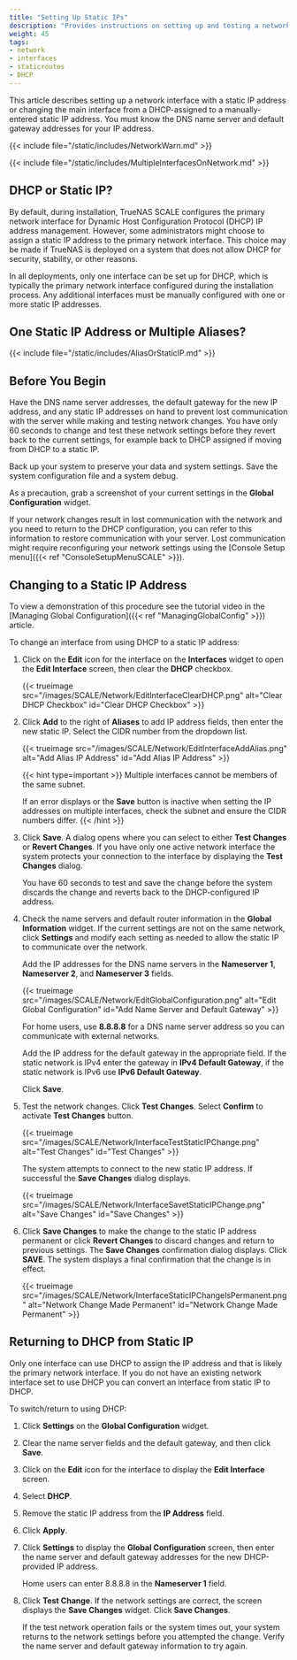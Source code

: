```yaml
---
title: "Setting Up Static IPs"
description: "Provides instructions on setting up and testing a network interface static IP address."
weight: 45
tags:
- network
- interfaces
- staticroutes
- DHCP
---
```


This article describes setting up a network interface with a static IP address or changing the main interface from a DHCP-assigned to a manually-entered static IP address.
You must know the DNS name server and default gateway addresses for your IP address.

{{< include file="/static/includes/NetworkWarn.md" >}}

{{< include file="/static/includes/MultipleInterfacesOnNetwork.md" >}}

## DHCP or Static IP?
By default, during installation, TrueNAS SCALE configures the primary network interface for Dynamic Host Configuration Protocol (DHCP) IP address management.
However, some administrators might choose to assign a static IP address to the primary network interface.
This choice may be made if TrueNAS is deployed on a system that does not allow DHCP for security, stability, or other reasons.

In all deployments, only one interface can be set up for DHCP, which is typically the primary network interface configured during the installation process.
Any additional interfaces must be manually configured with one or more static IP addresses.

## One Static IP Address or Multiple Aliases?

{{< include file="/static/includes/AliasOrStaticIP.md" >}}

## Before You Begin
Have the DNS name server addresses, the default gateway for the new IP address, and any static IP addresses on hand to prevent lost communication with the server while making and testing network changes.
You have only 60 seconds to change and test these network settings before they revert back to the current settings, for example back to DHCP assigned if moving from DHCP to a static IP.

Back up your system to preserve your data and system settings. Save the system configuration file and a system debug.

As a precaution, grab a screenshot of your current settings in the **Global Configuration** widget.

If your network changes result in lost communication with the network and you need to return to the DHCP configuration, you can refer to this information to restore communication with your server.
Lost communication might require reconfiguring your network settings using the [Console Setup menu]({{< ref "ConsoleSetupMenuSCALE" >}}).

## Changing to a Static IP Address
To view a demonstration of this procedure see the tutorial video in the [Managing Global Configuration]({{< ref "ManagingGlobalConfig" >}}) article.

To change an interface from using DHCP to a static IP address:

1. Click on the **Edit** icon for the interface on the **Interfaces** widget to open the **Edit Interface** screen, then clear the **DHCP** checkbox.

   {{< trueimage src="/images/SCALE/Network/EditInterfaceClearDHCP.png" alt="Clear DHCP Checkbox" id="Clear DHCP Checkbox" >}}

2. Click **Add** to the right of **Aliases** to add IP address fields, then enter the new static IP. Select the CIDR number from the dropdown list.

   {{< trueimage src="/images/SCALE/Network/EditInterfaceAddAlias.png" alt="Add Alias IP Address" id="Add Alias IP Address" >}}

   {{< hint type=important >}}
   Multiple interfaces cannot be members of the same subnet.

   If an error displays or the **Save** button is inactive when setting the IP addresses on multiple interfaces, check the subnet and ensure the CIDR numbers differ.
   {{< /hint >}}

3. Click **Save**.
   A dialog opens where you can select to either **Test Changes** or **Revert Changes**.
   If you have only one active network interface the system protects your connection to the interface by displaying the **Test Changes** dialog.

   You have 60 seconds to test and save the change before the system discards the change and reverts back to the DHCP-configured IP address.

4. Check the name servers and default router information in the **Global Information** widget.
   If the current settings are not on the same network, click **Settings** and modify each setting as needed to allow the static IP to communicate over the network.

   Add the IP addresses for the DNS name servers in the **Nameserver 1**, **Nameserver 2**, and **Nameserver 3** fields.

   {{< trueimage src="/images/SCALE/Network/EditGlobalConfiguration.png" alt="Edit Global Configuration" id="Add Name Server and Default Gateway" >}}

   For home users, use **8.8.8.8** for a DNS name server address so you can communicate with external networks.

   Add the IP address for the default gateway in the appropriate field.
   If the static network is IPv4 enter the gateway in **IPv4 Default Gateway**, if the static network is IPv6 use **IPv6 Default Gateway**.

   Click **Save**.

5. Test the network changes. Click **Test Changes**. Select **Confirm** to activate **Test Changes** button.

   {{< trueimage src="/images/SCALE/Network/InterfaceTestStaticIPChange.png" alt="Test Changes" id="Test Changes" >}}

   The system attempts to connect to the new static IP address. If successful the **Save Changes** dialog displays.

   {{< trueimage src="/images/SCALE/Network/InterfaceSavetStaticIPChange.png" alt="Save Changes" id="Save Changes" >}}

6. Click **Save Changes** to make the change to the static IP address permanent or click **Revert Changes** to discard changes and return to previous settings.
   The **Save Changes** confirmation dialog displays. Click **SAVE**. The system displays a final confirmation that the change is in effect.

   {{< trueimage src="/images/SCALE/Network/InterfaceStaticIPChangeIsPermanent.png" alt="Network Change Made Permanent" id="Network Change Made Permanent" >}}

## Returning to DHCP from Static IP
Only one interface can use DHCP to assign the IP address and that is likely the primary network interface.
If you do not have an existing network interface set to use DHCP you can convert an interface from static IP to DHCP.

To switch/return to using DHCP:

1. Click **Settings** on the **Global Configuration** widget.

2. Clear the name server fields and the default gateway, and then click **Save**.

3. Click on the **Edit** icon for the interface to display the **Edit Interface** screen.

4. Select **DHCP**.

5. Remove the static IP address from the **IP Address** field.

6. Click **Apply**.

7. Click **Settings** to display the **Global Configuration** screen, then enter the name server and default gateway addresses for the new DHCP-provided IP address.

   Home users can enter 8.8.8.8 in the **Nameserver 1** field.

8. Click **Test Change**. If the network settings are correct, the screen displays the **Save Changes** widget. Click **Save Changes**.

   If the test network operation fails or the system times out, your system returns to the network settings before you attempted the change.
   Verify the name server and default gateway information to try again.
